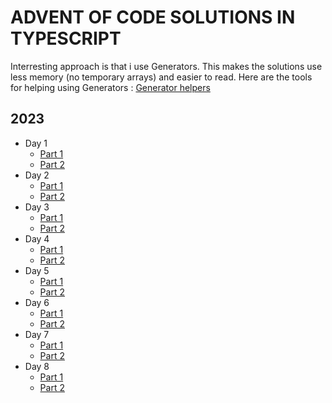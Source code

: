 # ADVENT OF CODE SOLUTIONS IN TYPESCRIPT

Interresting approach is that i use Generators. This makes the solutions use less memory (no temporary arrays) and easier to read.
Here are the tools for helping using Generators : [Generator helpers](utils)

## 2023

- Day 1
  - [Part 1](2023/01/part1.test.ts)
  - [Part 2](2023/01/part2.test.ts)
- Day 2
  - [Part 1](2023/02/part1.test.ts)
  - [Part 2](2023/02/part2.test.ts)
- Day 3
  - [Part 1](2023/03/part1.test.ts)
  - [Part 2](2023/03/part2.test.ts)
- Day 4
  - [Part 1](2023/04/part1.test.ts)
  - [Part 2](2023/04/part2.test.ts)
- Day 5
  - [Part 1](2023/05/part1.test.ts)
  - [Part 2](2023/05/part2.test.ts)
- Day 6
  - [Part 1](2023/06/part1.test.ts)
  - [Part 2](2023/06/part2.test.ts)
- Day 7
  - [Part 1](2023/07/part1.test.ts)
  - [Part 2](2023/07/part2.test.ts)
- Day 8
  - [Part 1](2023/08/part1.test.ts)
  - [Part 2](2023/08/part2.test.ts)
